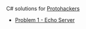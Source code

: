 C# solutions for [Protohackers](https://protohackers.com)

- [Problem 1 - Echo Server](Problem0_EchoServer.cs)
